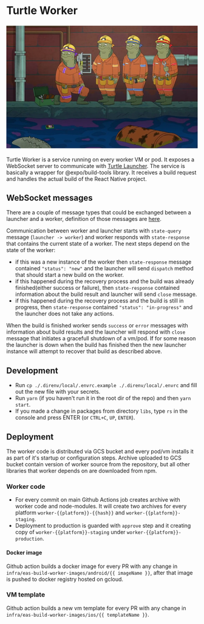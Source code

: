 # Turtle Worker

<h3 align=center>
 <img src="./assets/turtle-workers.png">
</h3>

Turtle Worker is a service running on every worker VM or pod. It exposes a WebSocket server to communicate with [Turtle Launcher](/src/services/launcher). The service is basically a wrapper for @expo/build-tools library. It receives a build request and handles the actual build of the React Native project.

## WebSocket messages

There are a couple of message types that could be exchanged between a launcher and a worker, definition of those messages are [here](/src/libs/turtle-common/src/messages.ts).

Communication between worker and launcher starts with `state-query` message (`launcher -> worker`) and worker responds with `state-response`
that contains the current state of a worker. The next steps depend on the state of the worker:

- if this was a new instance of the worker then `state-response` message contained `"status": "new"` and the launcher will send `dispatch` method that should start a new build on the worker.
- if this happened during the recovery process and the build was already finished(either success or failure), then `state-response` contained information about the build result and launcher will send `close` message.
- if this happened during the recovery process and the build is still in progress, then `state-response` contained `"status": "in-progress"` and the launcher does not take any actions.

When the build is finished worker sends `success` or `error` messages with information about build results and the launcher will respond with `close` message that initiates a gracefull shutdown of a vm/pod.
If for some reason the launcher is down when the build has finished then the new launcher instance will attempt to recover that build as described above.

## Development

- Run `cp ./.direnv/local/.envrc.example ./.direnv/local/.envrc` and fill out the new file with your secrets.
- Run `yarn` (if you haven't run it in the root dir of the repo) and then `yarn start`.
- If you made a change in packages from directory `libs`, type `rs` in the console and press ENTER (or `CTRL+C`, `UP`, `ENTER`).

## Deployment

The worker code is distributed via GCS bucket and every pod/vm installs it as part of it's startup or configuration steps. Archive uploaded to GCS bucket contain version of worker source from the repository, but all other libraries that worker depends on are downloaded from npm.

### Worker code

- For every commit on main Github Actions job creates archive with worker code and node-modules. It will create two archives for every platform `worker-{{platform}}-{{hash}}` and `worker-{{platform}}-staging`.
- Deployment to production is guarded with `approve` step and it creating copy of `worker-{{platform}}-staging` under `worker-{{platform}}-production`.

#### Docker image

Github action builds a docker image for every PR with any change in `infra/eas-build-worker-images/android/{{ imageName }}`, after that image is pushed to docker registry hosted on gcloud.

### VM template

Github action builds a new vm template for every PR with any change in `infra/eas-build-worker-images/ios/{{ templateName }}`.
